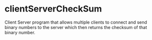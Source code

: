 # clientServerCheckSum
Client Server program that allows multiple clients to connect and send binary numbers to the server which then returns the checksum of that binary number.
